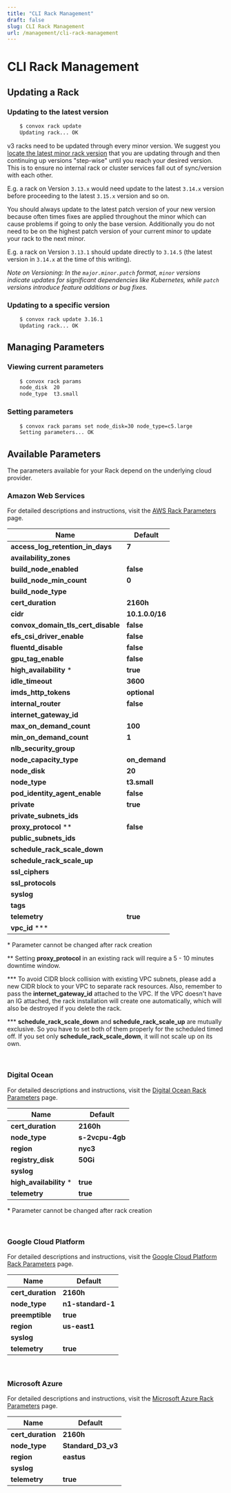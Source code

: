 ```yaml
---
title: "CLI Rack Management"
draft: false
slug: CLI Rack Management
url: /management/cli-rack-management
---
```

# CLI Rack Management

## Updating a Rack

### Updating to the latest version
```html
    $ convox rack update
    Updating rack... OK
```

v3 racks need to be updated through every minor version.  We suggest you [locate the latest minor rack version](https://github.com/convox/convox/releases) that you are updating through and then continuing up versions "step-wise" until you reach your desired version.  This is to ensure no internal rack or cluster services fall out of sync/version with each other.  

E.g. a rack on Version `3.13.x` would need update to the latest `3.14.x` version before proceeding to the latest `3.15.x` version and so on.

You should always update to the latest patch version of your new version because often times fixes are applied throughout the minor which can cause problems if going to only the base version. Additionally you do not need to be on the highest patch version of your current minor to update your rack to the next minor.

E.g. a rack on Version `3.13.1` should update directly to `3.14.5` (the latest version in `3.14.x` at the time of this writing).

_Note on Versioning: In the `major.minor.patch` format, `minor` versions indicate updates for significant dependencies like Kubernetes, while `patch` versions introduce feature additions or bug fixes._

### Updating to a specific version
```html
    $ convox rack update 3.16.1
    Updating rack... OK
```

## Managing Parameters

### Viewing current parameters
```html
    $ convox rack params
    node_disk  20
    node_type  t3.small
```
### Setting parameters
```html
    $ convox rack params set node_disk=30 node_type=c5.large
    Setting parameters... OK
```

## Available Parameters

The parameters available for your Rack depend on the underlying cloud provider.

### Amazon Web Services

For detailed descriptions and instructions, visit the [AWS Rack Parameters](/configuration/rack-parameters/aws) page.

| Name                                      | Default                |
|-------------------------------------------|------------------------|
| **access_log_retention_in_days**          | **7**                  |
| **availability_zones**                    |                        |
| **build_node_enabled**                    | **false**              |
| **build_node_min_count**                  | **0**                  |
| **build_node_type**                       |                        |
| **cert_duration**                         | **2160h**              |
| **cidr**                                  | **10.1.0.0/16**        |
| **convox_domain_tls_cert_disable**        | **false**              |
| **efs_csi_driver_enable**                 | **false**              |
| **fluentd_disable**                       | **false**              |
| **gpu_tag_enable**                        | **false**              |
| **high_availability** *                   | **true**               |
| **idle_timeout**                          | **3600**               |
| **imds_http_tokens**                      | **optional**           |
| **internal_router**                       | **false**              |
| **internet_gateway_id**                   |                        |
| **max_on_demand_count**                   | **100**                |
| **min_on_demand_count**                   | **1**                  |
| **nlb_security_group**                    |                        |
| **node_capacity_type**                    | **on_demand**          |
| **node_disk**                             | **20**                 |
| **node_type**                             | **t3.small**           |
| **pod_identity_agent_enable**             | **false**              |
| **private**                               | **true**               |
| **private_subnets_ids**                   |                        |
| **proxy_protocol** **                     | **false**              |
| **public_subnets_ids**                    |                        |
| **schedule_rack_scale_down**              |                        |
| **schedule_rack_scale_up**                |                        |
| **ssl_ciphers**                           |                        |
| **ssl_protocols**                         |                        |
| **syslog**                                |                        |
| **tags**                                  |                        |
| **telemetry**                             | **true**               |
| **vpc_id** ***                            |                        |

\* Parameter cannot be changed after rack creation

\*\* Setting **proxy_protocol** in an existing rack will require a 5 - 10 minutes downtime window.

\*\*\* To avoid CIDR block collision with existing VPC subnets, please add a new CIDR block to your VPC to separate rack resources. Also, remember to pass the **internet_gateway_id** attached to the VPC. If the VPC doesn't have an IG attached, the rack installation will create one automatically, which will also be destroyed if you delete the rack.

\*\*\* **schedule_rack_scale_down** and **schedule_rack_scale_up** are mutually exclusive. So you have to set both of them properly for the scheduled timed off. If you set only **schedule_rack_scale_down**, it will not scale up on its own.

&nbsp;

### Digital Ocean

For detailed descriptions and instructions, visit the [Digital Ocean Rack Parameters](/configuration/rack-parameters/do) page.

| Name                    | Default           |
|-------------------------|-------------------|
| **cert_duration**       | **2160h**         |
| **node_type**           | **s-2vcpu-4gb**   |
| **region**              | **nyc3**          |
| **registry_disk**       | **50Gi**          |
| **syslog**              |                   |
| **high_availability** * | **true**          |
| **telemetry**           | **true**          |

\* Parameter cannot be changed after rack creation

&nbsp;

### Google Cloud Platform

For detailed descriptions and instructions, visit the [Google Cloud Platform Rack Parameters](/configuration/rack-parameters/gcp) page.

| Name                    | Default           |
|-------------------------|-------------------|
| **cert_duration**       | **2160h**         |
| **node_type**           | **n1-standard-1** |
| **preemptible**         | **true**          |
| **region**              | **us-east1**      |
| **syslog**              |                   |
| **telemetry**           | **true**          |

&nbsp;

### Microsoft Azure

For detailed descriptions and instructions, visit the [Microsoft Azure Rack Parameters](/configuration/rack-parameters/azure) page.

| Name                    | Default           |
|-------------------------|-------------------|
| **cert_duration**       | **2160h**         |
| **node_type**           | **Standard_D3_v3**|
| **region**              | **eastus**        |
| **syslog**              |                   |
| **telemetry**           | **true**          |
